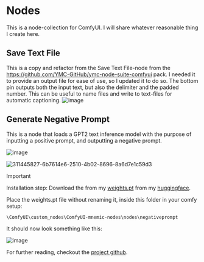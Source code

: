 # Nodes
This is a node-collection for ComfyUI. I will share whatever reasonable thing I create here.

## Save Text File
This is a copy and refactor from the Save Text File-node from the https://github.com/YMC-GitHub/ymc-node-suite-comfyui pack. I needed it to provide an output file for ease of use, so I updated it to do so.
The bottom pin outputs both the input text, but also the delimiter and the padded number. This can be useful to name files and write to text-files for automatic captioning.
![image](https://github.com/MNeMoNiCuZ/ComfyUI-mnemic-nodes/assets/60541708/ae544486-feba-4a82-a560-59998902f286)

## Generate Negative Prompt
This is a node that loads a GPT2 text inference model with the purpose of inputting a positive prompt, and outputting a negative prompt.

![image](https://github.com/MNeMoNiCuZ/ComfyUI-mnemic-nodes/assets/60541708/fcb3e8cc-30ec-4f56-838d-777657aee90b)

![311445827-6b7614e6-2510-4b02-8696-8a6d7e1c59d3](https://github.com/MNeMoNiCuZ/ComfyUI-mnemic-nodes/assets/60541708/a3decef7-917f-4a98-beef-66dd403bca23)

> [!IMPORTANT]
> Installation step: Download the from my [weights.pt](https://huggingface.co/mnemic/NegativePromptGenerator/blob/main/weights.pt) from my [huggingface](https://huggingface.co/mnemic/NegativePromptGenerator/tree/main).
>
> Place the weights.pt file without renaming it, inside this folder in your comfy setup:
>
> `\ComfyUI\custom_nodes\ComfyUI-mnemic-nodes\nodes\negativeprompt`
>
> It should now look something like this:
>
> ![image](https://github.com/MNeMoNiCuZ/ComfyUI-mnemic-nodes/assets/60541708/8deb9cba-2800-4ab9-a391-832661bda7bd)

For further reading, checkout the [project github](https://github.com/MNeMoNiCuZ/NegativePromptGenerator).
